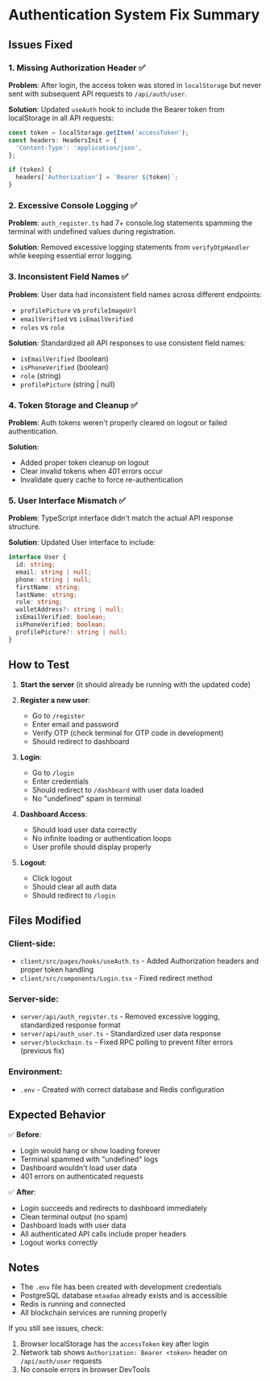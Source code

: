 # Authentication System Fix Summary

## Issues Fixed

### 1. **Missing Authorization Header** ✅
**Problem**: After login, the access token was stored in `localStorage` but never sent with subsequent API requests to `/api/auth/user`.

**Solution**: Updated `useAuth` hook to include the Bearer token from localStorage in all API requests:
```typescript
const token = localStorage.getItem('accessToken');
const headers: HeadersInit = {
  'Content-Type': 'application/json',
};

if (token) {
  headers['Authorization'] = `Bearer ${token}`;
}
```

### 2. **Excessive Console Logging** ✅
**Problem**: `auth_register.ts` had 7+ console.log statements spamming the terminal with undefined values during registration.

**Solution**: Removed excessive logging statements from `verifyOtpHandler` while keeping essential error logging.

### 3. **Inconsistent Field Names** ✅
**Problem**: User data had inconsistent field names across different endpoints:
- `profilePicture` vs `profileImageUrl`
- `emailVerified` vs `isEmailVerified`  
- `roles` vs `role`

**Solution**: Standardized all API responses to use consistent field names:
- `isEmailVerified` (boolean)
- `isPhoneVerified` (boolean)
- `role` (string)
- `profilePicture` (string | null)

### 4. **Token Storage and Cleanup** ✅
**Problem**: Auth tokens weren't properly cleared on logout or failed authentication.

**Solution**: 
- Added proper token cleanup on logout
- Clear invalid tokens when 401 errors occur
- Invalidate query cache to force re-authentication

### 5. **User Interface Mismatch** ✅
**Problem**: TypeScript interface didn't match the actual API response structure.

**Solution**: Updated User interface to include:
```typescript
interface User {
  id: string;
  email: string | null;
  phone: string | null;
  firstName: string;
  lastName: string;
  role: string;
  walletAddress?: string | null;
  isEmailVerified: boolean;
  isPhoneVerified: boolean;
  profilePicture?: string | null;
}
```

## How to Test

1. **Start the server** (it should already be running with the updated code)
   
2. **Register a new user**:
   - Go to `/register`
   - Enter email and password
   - Verify OTP (check terminal for OTP code in development)
   - Should redirect to dashboard

3. **Login**:
   - Go to `/login`
   - Enter credentials
   - Should redirect to `/dashboard` with user data loaded
   - No "undefined" spam in terminal

4. **Dashboard Access**:
   - Should load user data correctly
   - No infinite loading or authentication loops
   - User profile should display properly

5. **Logout**:
   - Click logout
   - Should clear all auth data
   - Should redirect to `/login`

## Files Modified

### Client-side:
- `client/src/pages/hooks/useAuth.ts` - Added Authorization headers and proper token handling
- `client/src/components/Login.tsx` - Fixed redirect method

### Server-side:
- `server/api/auth_register.ts` - Removed excessive logging, standardized response format
- `server/api/auth_user.ts` - Standardized user data response
- `server/blockchain.ts` - Fixed RPC polling to prevent filter errors (previous fix)

### Environment:
- `.env` - Created with correct database and Redis configuration

## Expected Behavior

✅ **Before**: 
- Login would hang or show loading forever
- Terminal spammed with "undefined" logs
- Dashboard wouldn't load user data
- 401 errors on authenticated requests

✅ **After**:
- Login succeeds and redirects to dashboard immediately
- Clean terminal output (no spam)
- Dashboard loads with user data
- All authenticated API calls include proper headers
- Logout works correctly

## Notes

- The `.env` file has been created with development credentials
- PostgreSQL database `mtaadao` already exists and is accessible
- Redis is running and connected
- All blockchain services are running properly

If you still see issues, check:
1. Browser localStorage has the `accessToken` key after login
2. Network tab shows `Authorization: Bearer <token>` header on `/api/auth/user` requests
3. No console errors in browser DevTools

